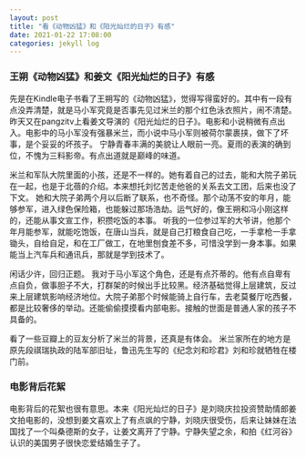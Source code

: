 ```yaml
---
layout: post
title: "看《动物凶猛》和《阳光灿烂的日子》有感"
date: 2021-01-22 17:08:00
categories: jekyll log
---
```


### 王朔《动物凶猛》和姜文《阳光灿烂的日子》有感

先是在Kindle电子书看了王朔写的《动物凶猛》，觉得写得蛮好的。其中有一段有点没弄清楚，就是马小军究竟是否事先见过米兰的那个红色泳衣照片，闹不清楚。昨天又在pangzitv上看姜文导演的《阳光灿烂的日子》。电影和小说稍微有点出入。电影中的马小军没有强暴米兰，而小说中马小军则被荷尔蒙裹挟，做下了坏事，是个妥妥的坏孩子。
宁静青春丰满的美貌让人眼前一亮。夏雨的表演的确到位，不愧为三料影帝。有点出道就是巅峰的味道。
<!-- more -->
米兰和军队大院里面的小孩，还是不一样的。她有着自己的过去，能和大院子弟玩在一起，也是于北蓓的介绍。本来想托刘忆苦走他爸的关系去文工团，后来也没了下文。 她和大院子弟两个月以后断了联系，也不奇怪。那个动荡不安的年月，能够参军，进入绿色保险箱，也能躲过那场浩劫。运气好的，像王朔和冯小刚这样的，还能从事文宣工作，积攒吃饭的本事。
听我的一位参过军的大爷讲，他那个年月能参军，就能吃饱饭，在唐山当兵，就是自己打粮食自己吃，一手拿枪一手拿锄头，自给自足，和在工厂做工，在地里刨食差不多，可惜没学到一身本事。如果能当上汽车兵和通讯兵，那就是学到技术了。

闲话少许，回归正题。 我对于马小军这个角色，还是有点芥蒂的。他有点自卑有点自负，做事胆子不大，打群架的时候出手比较黑。经济基础觉得上层建筑，反过来上层建筑影响经济地位。大院子弟那个时候能骑上自行车，去老莫餐厅吃西餐，都是比较奢侈的举动。还能偷偷摸摸看内部电影。接触的世面是普通人家的孩子不具备的。

看了一些豆瓣上的豆友分析了米兰的背景，还真是有体会。
米兰家所在的地方是原先段祺瑞执政的陆军部旧址，鲁迅先生写的《纪念刘和珍君》刘和珍就牺牲在楼门前。

### 电影背后花絮  

电影背后的花絮也很有意思。本来《阳光灿烂的日子》是刘晓庆拉投资赞助情郎姜文拍电影的，没想到姜文喜欢上了有点飒的宁静，刘晓庆很受伤，后来让妹妹在法国找了一个叫桑德斯的女子，让姜文离开了宁静。宁静失望之余，和拍《红河谷》认识的美国男子很快恋爱结婚生子了。



